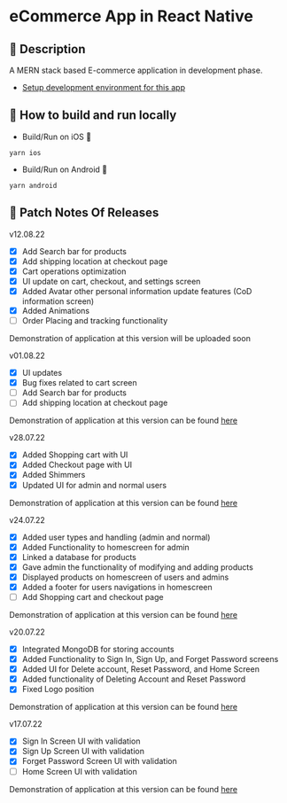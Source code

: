 # eCommerce App in React Native

## 📱 Description

A MERN stack based E-commerce application in development phase.

- [Setup development environment for this app](https://reactnative.dev/docs/environment-setup)

## 🏃 How to build and run locally

- Build/Run on iOS 🍎

```
yarn ios
```

- Build/Run on Android 🤖

```
yarn android
```

## 📝 Patch Notes Of Releases

v12.08.22

- [x] Add Search bar for products
- [x] Add shipping location at checkout page
- [x] Cart operations optimization
- [x] UI update on cart, checkout, and settings screen
- [x] Added Avatar other personal information update features (CoD information screen)
- [x] Added Animations
- [ ] Order Placing and tracking functionality

Demonstration of application at this version will be uploaded soon

v01.08.22

- [x] UI updates
- [x] Bug fixes related to cart screen
- [ ] Add Search bar for products
- [ ] Add shipping location at checkout page

Demonstration of application at this version can be found [here](https://www.youtube.com/watch?v=7SA18gr2T_4)

v28.07.22

- [x] Added Shopping cart with UI
- [x] Added Checkout page with UI
- [x] Added Shimmers
- [x] Updated UI for admin and normal users

Demonstration of application at this version can be found [here](https://www.youtube.com/watch?v=-mDrMNghuMw)

v24.07.22

- [x] Added user types and handling (admin and normal)
- [x] Added Functionality to homescreen for admin
- [x] Linked a database for products
- [x] Gave admin the functionality of modifying and adding products
- [x] Displayed products on homescreen of users and admins
- [x] Added a footer for users navigations in homescreen
- [ ] Add Shopping cart and checkout page

Demonstration of application at this version can be found [here](https://www.youtube.com/watch?v=HoSN6B9WkpE)

v20.07.22

- [x] Integrated MongoDB for storing accounts
- [x] Added Functionality to Sign In, Sign Up, and Forget Password screens
- [x] Added UI for Delete account, Reset Password, and Home Screen
- [x] Added functionality of Deleting Account and Reset Password
- [x] Fixed Logo position

Demonstration of application at this version can be found [here](https://www.youtube.com/watch?v=DJoHO6Ya51E)

v17.07.22

- [x] Sign In Screen UI with validation
- [x] Sign Up Screen UI with validation
- [x] Forget Password Screen UI with validation
- [ ] Home Screen UI with validation

Demonstration of application at this version can be found [here](https://youtu.be/CpGDpmLg0pI)

